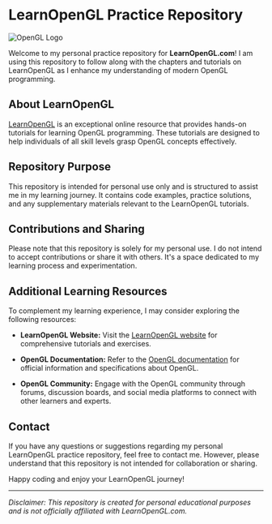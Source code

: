 # LearnOpenGL Practice Repository

![OpenGL Logo]([https://learnopengl.com/img/logos/logo_text.png](https://img.shields.io/badge/opengl-3.3-brightgreen?style=for-the-badge&logo=opengl))

Welcome to my personal practice repository for **LearnOpenGL.com**! I am using this repository to follow along with the chapters and tutorials on LearnOpenGL as I enhance my understanding of modern OpenGL programming.

## About LearnOpenGL

[LearnOpenGL](https://learnopengl.com/) is an exceptional online resource that provides hands-on tutorials for learning OpenGL programming. These tutorials are designed to help individuals of all skill levels grasp OpenGL concepts effectively.

## Repository Purpose

This repository is intended for personal use only and is structured to assist me in my learning journey. It contains code examples, practice solutions, and any supplementary materials relevant to the LearnOpenGL tutorials.

## Contributions and Sharing

Please note that this repository is solely for my personal use. I do not intend to accept contributions or share it with others. It's a space dedicated to my learning process and experimentation.

## Additional Learning Resources

To complement my learning experience, I may consider exploring the following resources:

- **LearnOpenGL Website:** Visit the [LearnOpenGL website](https://learnopengl.com/) for comprehensive tutorials and exercises.

- **OpenGL Documentation:** Refer to the [OpenGL documentation](https://www.opengl.org/documentation/) for official information and specifications about OpenGL.

- **OpenGL Community:** Engage with the OpenGL community through forums, discussion boards, and social media platforms to connect with other learners and experts.

## Contact

If you have any questions or suggestions regarding my personal LearnOpenGL practice repository, feel free to contact me. However, please understand that this repository is not intended for collaboration or sharing.

Happy coding and enjoy your LearnOpenGL journey!

---

*Disclaimer: This repository is created for personal educational purposes and is not officially affiliated with LearnOpenGL.com.*
